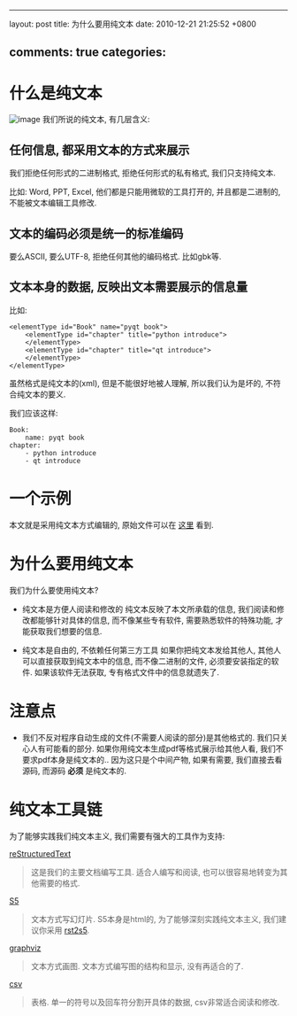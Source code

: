 
---
layout: post
title: 为什么要用纯文本
date: 2010-12-21 21:25:52 +0800

comments: true
categories: 
---

什么是纯文本
============

![image](http://anthrologico.com/wp-content/uploads/2010/11/plaintext.png)
我们所说的纯文本, 有几层含义:

任何信息, 都采用文本的方式来展示
--------------------------------

我们拒绝任何形式的二进制格式, 拒绝任何形式的私有格式, 我们只支持纯文本.

比如: Word, PPT, Excel, 他们都是只能用微软的工具打开的,
并且都是二进制的, 不能被文本编辑工具修改.

文本的编码必须是统一的标准编码
------------------------------

要么ASCII, 要么UTF-8, 拒绝任何其他的编码格式. 比如gbk等.

文本本身的数据, 反映出文本需要展示的信息量
------------------------------------------

比如:

    <elementType id="Book" name="pyqt book">
        <elementType id="chapter" title="python introduce"> 
        </elementType>
        <elementType id="chapter" title="qt introduce"> 
        </elementType>
    </elementType>

虽然格式是纯文本的(xml), 但是不能很好地被人理解, 所以我们认为是坏的,
不符合纯文本的要义.

我们应该这样:

    Book:
        name: pyqt book
    chapter:
        - python introduce
        - qt introduce

一个示例
========

本文就是采用纯文本方式编辑的, 原始文件可以在
[这里](https://bitbucket.org/linjunhalida/blog/src/tip/为什么要用纯文本.rst)
看到.

为什么要用纯文本
================

我们为什么要使用纯文本?

-   纯文本是方便人阅读和修改的 纯文本反映了本文所承载的信息,
    我们阅读和修改都能够针对具体的信息, 而不像某些专有软件,
    需要熟悉软件的特殊功能, 才能获取我们想要的信息.

-   纯文本是自由的, 不依赖任何第三方工具 如果你把纯文本发给其他人,
    其他人可以直接获取到纯文本中的信息, 而不像二进制的文件,
    必须要安装指定的软件. 如果该软件无法获取,
    专有格式文件中的信息就遗失了.

注意点
======

-   我们不反对程序自动生成的文件(不需要人阅读的部分)是其他格式的.
    我们只关心人有可能看的部分.
    如果你用纯文本生成pdf等格式展示给其他人看,
    我们不要求pdf本身是纯文本的.. 因为这只是个中间产物, 如果有需要,
    我们直接去看源码, 而源码 **必须** 是纯文本的.

纯文本工具链
============

为了能够实践我们纯文本主义, 我们需要有强大的工具作为支持:

[reStructuredText](http://docutils.sourceforge.net/rst.html)

> 这是我们的主要文档编写工具. 适合人编写和阅读,
> 也可以很容易地转变为其他需要的格式.

[S5](http://s5project.org/)

> 文本方式写幻灯片. S5本身是html的, 为了能够深刻实践纯文本主义,
> 我们建议你采用
> [rst2s5](http://docutils.sourceforge.net/docs/user/slide-shows.html).

[graphviz](http://www.graphviz.org/)

> 文本方式画图. 文本方式编写图的结构和显示, 没有再适合的了.

[csv](http://en.wikipedia.org/wiki/Comma-separated_values)

> 表格. 单一的符号以及回车符分割开具体的数据, csv非常适合阅读和修改.